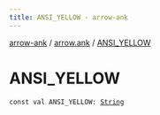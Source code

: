 ```yaml
---
title: ANSI_YELLOW - arrow-ank
---
```


[arrow-ank](../index.html) / [arrow.ank](index.html) / [ANSI_YELLOW](./-a-n-s-i_-y-e-l-l-o-w.html)

# ANSI_YELLOW

`const val ANSI_YELLOW: `[`String`](https://kotlinlang.org/api/latest/jvm/stdlib/kotlin/-string/index.html)
